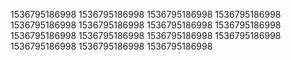 1536795186998
1536795186998
1536795186998
1536795186998
1536795186998
1536795186998
1536795186998
1536795186998
1536795186998
1536795186998
1536795186998
1536795186998
1536795186998
1536795186998
1536795186998